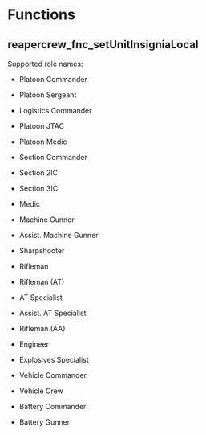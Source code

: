# Functions

## reapercrew_fnc_setUnitInsigniaLocal

Supported role names:

* Platoon Commander
* Platoon Sergeant
* Logistics Commander
* Platoon JTAC
* Platoon Medic
* Section Commander
* Section 2IC
* Section 3IC
* Medic
* Machine Gunner
* Assist. Machine Gunner
* Sharpshooter

* Rifleman
* Rifleman (AT)
* AT Specialist
* Assist. AT Specialist
* Rifleman (AA)
* Engineer
* Explosives Specialist
* Vehicle Commander
* Vehicle Crew
* Battery Commander
* Battery Gunner
